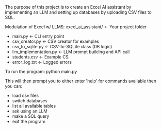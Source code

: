 The purpose of this project is to create an Excel AI assistant by implementing an LLM and setting up databases by uploading CSV files to SQL. 

Modulation of Excel w/ LLMS: 
  excel_ai_assistant/               ← Your project folder
   - main.py                      ← CLI entry point
   - csv_creator.py               ← CSV creator for examples
   - csv_to_sqlite.py             ← CSV-to-SQLite class (DB logic)
   - llm_implementation.py        ← LLM prompt building and API call
   - students.csv                 ← Example CS
   - error_log.txt                ← Logged errors


To run the program: 
  python main.py

This will then prompt you to either enter 'help' for commands available then you can: 
  - load csv files
  - switch databases
  - list all available tables
  - ask using an LLM
  - make a SQL query
  - exit the program. 

